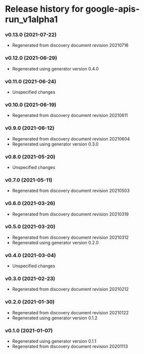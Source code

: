 # Release history for google-apis-run_v1alpha1

### v0.13.0 (2021-07-22)

* Regenerated from discovery document revision 20210716

### v0.12.0 (2021-06-29)

* Regenerated using generator version 0.4.0

### v0.11.0 (2021-06-24)

* Unspecified changes

### v0.10.0 (2021-06-19)

* Regenerated from discovery document revision 20210611

### v0.9.0 (2021-06-12)

* Regenerated from discovery document revision 20210604
* Regenerated using generator version 0.3.0

### v0.8.0 (2021-05-20)

* Unspecified changes

### v0.7.0 (2021-05-11)

* Regenerated from discovery document revision 20210503

### v0.6.0 (2021-03-26)

* Regenerated from discovery document revision 20210319

### v0.5.0 (2021-03-20)

* Regenerated from discovery document revision 20210312
* Regenerated using generator version 0.2.0

### v0.4.0 (2021-03-04)

* Unspecified changes

### v0.3.0 (2021-02-23)

* Regenerated from discovery document revision 20210212

### v0.2.0 (2021-01-30)

* Regenerated from discovery document revision 20210122
* Regenerated using generator version 0.1.2

### v0.1.0 (2021-01-07)

* Regenerated using generator version 0.1.1
* Regenerated from discovery document revision 20201113

